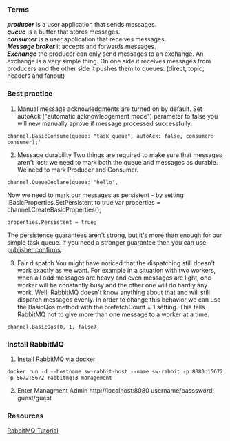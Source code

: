 ### Terms
***producer*** is a user application that sends messages.      
***queue*** is a buffer that stores messages.      
***consumer*** is a user application that receives messages.      
***Message broker*** it accepts and forwards messages.     
***Exchange*** the producer can only send messages to an exchange. An exchange is a very simple thing. On one side it receives messages from producers and the other side it pushes them to queues. (direct, topic, headers and fanout)


### Best practice
1. Manual message acknowledgments are turned on by default. 
Set autoAck ("automatic acknowledgement mode") parameter to false you will new manually aprove if message processed successfully. 
```
channel.BasicConsume(queue: "task_queue", autoAck: false, consumer: consumer);'
```

2. Message durability
Two things are required to make sure that messages aren't lost: we need to mark both the queue and messages as durable.
We need to mark Producer and Consumer.
```
channel.QueueDeclare(queue: "hello",
```

Now we need to mark our messages as persistent - by setting IBasicProperties.SetPersistent to true
var properties = channel.CreateBasicProperties();
```
properties.Persistent = true;
```
The persistence guarantees aren't strong, but it's more than enough for our simple task queue. 
If you need a stronger guarantee then you can use [publisher confirms](https://www.rabbitmq.com/confirms.html).

3. Fair dispatch
You might have noticed that the dispatching still doesn't work exactly as we want. 
For example in a situation with two workers, when all odd messages are heavy and even messages are light, one worker will be constantly busy and the other one will do hardly any work. 
Well, RabbitMQ doesn't know anything about that and will still dispatch messages evenly.
In order to change this behavior we can use the BasicQos method with the prefetchCount = 1 setting.
This tells RabbitMQ not to give more than one message to a worker at a time. 

```
channel.BasicQos(0, 1, false);
```

### Install RabbitMQ

1. Install RabbitMQ via docker

```
docker run -d --hostname sw-rabbit-host --name sw-rabbit -p 8080:15672 -p 5672:5672 rabbitmq:3-management
```

2. Enter Managment Admin
   http://localhost:8080
   username/passsword: guest/guest

### Resources
[RabbitMQ Tutorial](https://www.rabbitmq.com/tutorials/tutorial-two-dotnet.html)
